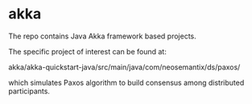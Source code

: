 # akka
The repo contains Java Akka framework based projects.

The specific project of interest can be found at:

akka/akka-quickstart-java/src/main/java/com/neosemantix/ds/paxos/

which simulates Paxos algorithm to build consensus among distributed participants.
